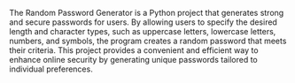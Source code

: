 The Random Password Generator is a Python project that generates strong and secure passwords for users. By allowing users to specify the desired length and character types, such as uppercase letters, lowercase letters, numbers, and symbols, the program creates a random password that meets their criteria. This project provides a convenient and efficient way to enhance online security by generating unique passwords tailored to individual preferences.
